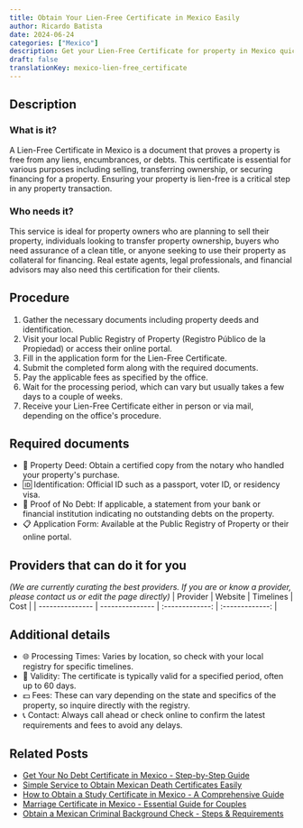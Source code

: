 ```yaml
---
title: Obtain Your Lien-Free Certificate in Mexico Easily
author: Ricardo Batista
date: 2024-06-24
categories: ["Mexico"]
description: Get your Lien-Free Certificate for property in Mexico quickly and hassle-free with our expert service. Secure your property today!
draft: false
translationKey: mexico-lien-free_certificate
---
```


## Description
### What is it?
A Lien-Free Certificate in Mexico is a document that proves a property is free from any liens, encumbrances, or debts. This certificate is essential for various purposes including selling, transferring ownership, or securing financing for a property. Ensuring your property is lien-free is a critical step in any property transaction.

### Who needs it?
This service is ideal for property owners who are planning to sell their property, individuals looking to transfer property ownership, buyers who need assurance of a clean title, or anyone seeking to use their property as collateral for financing. Real estate agents, legal professionals, and financial advisors may also need this certification for their clients.

## Procedure

1. Gather the necessary documents including property deeds and identification.
2. Visit your local Public Registry of Property (Registro Público de la Propiedad) or access their online portal.
3. Fill in the application form for the Lien-Free Certificate.
4. Submit the completed form along with the required documents.
5. Pay the applicable fees as specified by the office.
6. Wait for the processing period, which can vary but usually takes a few days to a couple of weeks.
7. Receive your Lien-Free Certificate either in person or via mail, depending on the office's procedure.


## Required documents

- 💼 Property Deed: Obtain a certified copy from the notary who handled your property's purchase.
- 🆔 Identification: Official ID such as a passport, voter ID, or residency visa.
- 📄 Proof of No Debt: If applicable, a statement from your bank or financial institution indicating no outstanding debts on the property.
- 📋 Application Form: Available at the Public Registry of Property or their online portal.


## Providers that can do it for you
_(We are currently curating the best providers. If you are or know a provider, please contact us or edit the page directly)_
| Provider        |     Website     |     Timelines    |       Cost      |
| --------------- | --------------- |  :-------------: | :-------------: |

## Additional details

- 🌐 Processing Times: Varies by location, so check with your local registry for specific timelines.
- 📅 Validity: The certificate is typically valid for a specified period, often up to 60 days.
- 💵 Fees: These can vary depending on the state and specifics of the property, so inquire directly with the registry.
- 📞 Contact: Always call ahead or check online to confirm the latest requirements and fees to avoid any delays.

## Related Posts

- [Get Your No Debt Certificate in Mexico - Step-by-Step Guide](https://tramitit.com/english/guides/mexico/no_debt_certificate/)
- [Simple Service to Obtain Mexican Death Certificates Easily](https://tramitit.com/english/guides/mexico/death_certificate/)
- [How to Obtain a Study Certificate in Mexico - A Comprehensive Guide](https://tramitit.com/english/guides/mexico/study_certificate/)
- [Marriage Certificate in Mexico - Essential Guide for Couples](https://tramitit.com/english/guides/mexico/marriage_certificate/)
- [Obtain a Mexican Criminal Background Check - Steps & Requirements](https://tramitit.com/english/guides/mexico/criminal_background_check/)
